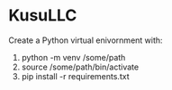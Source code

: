 # KusuLLC

Create a Python virtual enivornment with:

1. python -m venv /some/path
2. source /some/path/bin/activate
3. pip install -r requirements.txt

